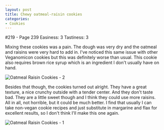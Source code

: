 ```yaml
---
layout: post
title: Chewy oatmeal-raisin cookies
categories:
- Cookies
---
```


#219 - Page 239
Easiness: 3
Tastiness: 3

Mixing these cookies was a pain. The dough was very dry and the oatmeal and raisins were very hard to add in. I've noticed this same issue with other Veganomicon cookies but this was definitely worse than usual. This cookie also requires brown rice syrup which is an ingredient I don't usually have on hand.

![Oatmeal Raisin Cookies - 2](https://lh6.googleusercontent.com/-yvXoT1UCPb8/TqMdJ7fXVRI/AAAAAAAAj5Q/HAs9ok_cY4Q/s640/IMG_0747.jpg)

Besides that though, the cookies turned out alright. They have a great texture, a nice crunchy outside with a tender center. And they don't taste bad. They are a little sweet though and I think they could use more raisins. All in all, not horrible, but it could be much better. I find that usually I can take non-vegan cookie recipes and just substitute in margarine and flax for excellent results, so I don't think I'll make this one again.

![Oatmeal Raisin Cookies - 1](https://lh4.googleusercontent.com/-UcKCRtkn-6k/TqMdCNS4VuI/AAAAAAAAj5E/Jwo_mp0wdos/s640/IMG_0744.jpg)
